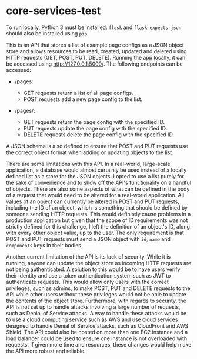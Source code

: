 # core-services-test

To run locally, Python 3 must be installed. `flask` and `flask-expects-json` should also be installed using `pip`.

This is an API that stores a list of example page configs as a JSON object store and allows resources to be read, created, updated and deleted using HTTP requests (GET, POST, PUT, DELETE). Running the app locally, it can be accessed using http://127.0.0.1:5000/. The following endpoints can be accessed:

- /pages:

  - GET requests return a list of all page configs.
  - POST requests add a new page config to the list.

- /pages/<id>:

  - GET requests return the page config with the specified ID.
  - PUT requests update the page config with the specified ID.
  - DELETE requests delete the page config with the specified ID.

A JSON schema is also defined to ensure that POST and PUT requests use the correct object format when adding or updating objects to the list.

There are some limitations with this API. In a real-world, large-scale application, a database would almost certainly be used instead of a locally defined list as a store for the JSON objects. I opted to use a list purely for the sake of convenience and to show off the API's functionality on a handful of objects. There are also some aspects of what can be defined in the body of a request that would need to be altered for a real-world application. All values of an object can currently be altered in POST and PUT requests, including the ID of an object, which is something that should be defined by someone sending HTTP requests. This would definitely cause problems in a production application but given that the scope of ID requirements was not strictly defined for this challenge, I left the definition of an object's ID, along with every other object value, up to the user. The only requirement is that POST and PUT requests must send a JSON object with `id`, `name` and `components` keys in their bodies.

Another current limitation of the API is its lack of security. While it is running, anyone can update the object store as incoming HTTP requests are not being authenticated. A solution to this would be to have users verify their identity and use a token authentication system such as JWT to authenticate requests. This would allow only users with the correct privileges, such as admins, to make POST, PUT and DELETE requests to the API while other users without these privileges would not be able to update the contents of the object store. Furthermore, with regards to security, the API is not set up to handle attacks involving a large number of requests, such as Denial of Service attacks. A way to handle these attacks would be to use a cloud computing service such as AWS and use cloud services designed to handle Denial of Service attacks, such as CloudFront and AWS Shield. The API could also be hosted on more than one EC2 instance and a load balancer could be used to ensure one instance is not overloaded with requests. If given more time and resources, these changes would help make the API more robust and reliable.
